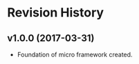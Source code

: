 Revision History
=========================

v1.0.0 (2017-03-31)
-------------------------

* Foundation of micro framework created.